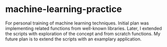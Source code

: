 # machine-learning-practice
For personal training of machine learning techniques. Initial plan was implementing related functions from well-known libraries. Later, I extended the scripts with exploration of the concept and from scratch functions. My future plan is to extend the scripts with an examplary application.
